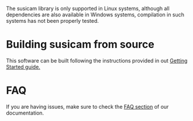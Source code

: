 The susicam library is only supported in Linux systems, although all dependencies are also available in Windows systems,
compilation in such systems has not been properly tested.

# Building susicam from source
This software can be built following the instructions provided in out [Getting Started guide.](https://imsy.pages.dkfz.de/issi/susicam/getting_started.html)

# FAQ
If you are having issues, make sure to check the [FAQ section](https://imsy.pages.dkfz.de/issi/susicam/faq.html) of our documentation.
